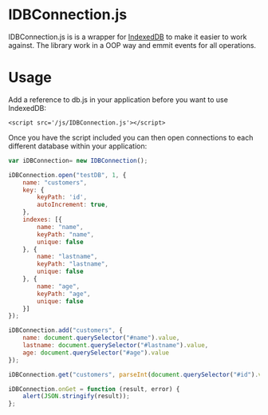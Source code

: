 IDBConnection.js
====

IDBConnection.js is is a wrapper for [IndexedDB](http://www.w3.org/TR/IndexedDB/) to make it easier to work against.
The library work in a OOP way and emmit events for all operations.

Usage
====


Add a reference to db.js in your application before you want to use IndexedDB:

	<script src='/js/IDBConnection.js'></script>

Once you have the script included you can then open connections to each different database within your application:

```JavaScript
var iDBConnection= new IDBConnection();

iDBConnection.open("testDB", 1, {
    name: "customers",
    key: {
        keyPath: 'id', 
        autoIncrement: true,
    },
    indexes: [{
        name: "name", 
        keyPath: "name", 
        unique: false
    }, {
        name: "lastname", 
        keyPath: "lastname", 
        unique: false
    }, {
        name: "age", 
        keyPath: "age", 
        unique: false
    }]
});
```

```JavaScript
iDBConnection.add("customers", {
    name: document.querySelector("#name").value,
    lastname: document.querySelector("#lastname").value,
    age: document.querySelector("#age").value
});
```

```JavaScript
iDBConnection.get("customers", parseInt(document.querySelector("#id").value, 10));

iDBConnection.onGet = function (result, error) {
    alert(JSON.stringify(result));
};
```